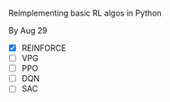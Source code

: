 Reimplementing basic RL algos in Python

By Aug 29
- [x] REINFORCE
- [ ] VPG
- [ ] PPO
- [ ] DQN
- [ ] SAC
